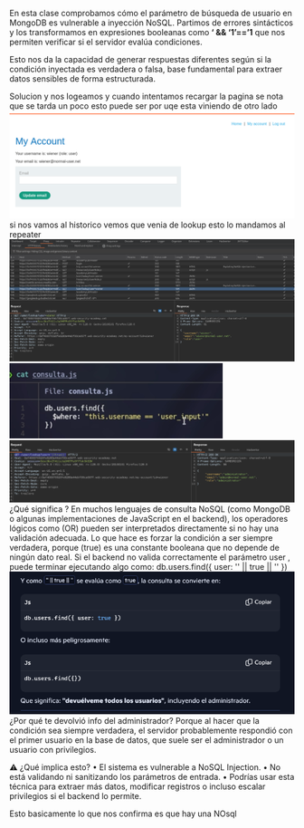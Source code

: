 En esta clase comprobamos cómo el parámetro de búsqueda de usuario en MongoDB es vulnerable a inyección NoSQL. Partimos de errores sintácticos y los transformamos en expresiones booleanas como **‘ && ‘1’==’1** que nos permiten verificar si el servidor evalúa condiciones.

Esto nos da la capacidad de generar respuestas diferentes según si la condición inyectada es verdadera o falsa, base fundamental para extraer datos sensibles de forma estructurada.

Solucion
y nos logeamos y cuando intentamos recargar la pagina se nota que se tarda un poco esto puede ser por uqe esta viniendo de otro lado
![Pasted_image_20250902004905.png](/Imagenes/Pasted_image_20250902004905.png)
si nos vamos al historico vemos que venia de lookup esto lo mandamos al repeater
![Pasted_image_20250902004949.png](/Imagenes/Pasted_image_20250902004949.png)
![Pasted_image_20250902005208.png](/Imagenes/Pasted_image_20250902005208.png)
![Pasted_image_20250902005522.png](/Imagenes/Pasted_image_20250902005522.png)
¿Qué significa ?
En muchos lenguajes de consulta NoSQL (como MongoDB o algunas implementaciones de JavaScript en el backend), los operadores lógicos como  (OR) pueden ser interpretados directamente si no hay una validación adecuada.
Lo que hace es forzar la condición a ser siempre verdadera, porque (true) es una constante booleana que no depende de ningún dato real. Si el backend no valida correctamente el parámetro user , puede terminar ejecutando algo como: db.users.find({ user: '' || true || '' })
![Pasted_image_20250902005655.png](/Imagenes/Pasted_image_20250902005655.png)
¿Por qué te devolvió info del administrador?
Porque al hacer que la condición sea siempre verdadera, el servidor probablemente respondió con el primer usuario en la base de datos, que suele ser el administrador o un usuario con privilegios.

⚠️ ¿Qué implica esto?
• 	El sistema es vulnerable a NoSQL Injection.
• 	No está validando ni sanitizando los parámetros de entrada.
• 	Podrías usar esta técnica para extraer más datos, modificar registros o incluso escalar privilegios si el backend lo permite.

Esto basicamente lo que nos confirma es que hay una NOsql
